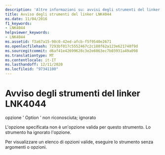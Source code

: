 ```yaml
---
description: 'Altre informazioni su: avvisi degli strumenti del linker LNK4044'
title: Avviso degli strumenti del linker LNK4044
ms.date: 11/04/2016
f1_keywords:
- LNK4044
helpviewer_keywords:
- LNK4044
ms.assetid: f3a67a15-98c0-42ed-afcb-f5f9540e2671
ms.openlocfilehash: 7293bf017c5552467c2c188f62a123e621748f9d
ms.sourcegitcommit: d6af41e42699628c3e2e6063ec7b03931a49a098
ms.translationtype: MT
ms.contentlocale: it-IT
ms.lasthandoff: 12/11/2020
ms.locfileid: "97341100"
---
```

# <a name="linker-tools-warning-lnk4044"></a>Avviso degli strumenti del linker LNK4044

opzione ' Option ' non riconosciuta; ignorato

L'opzione specificata non è un'opzione valida per questo strumento. Lo strumento ha ignorato l'opzione.

Per visualizzare un elenco di opzioni valide, eseguire lo strumento senza argomenti o opzioni.
